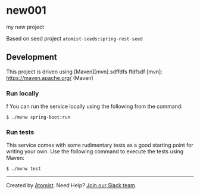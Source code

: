 # new001
my new project

Based on seed project `atomist-seeds:spring-rest-seed`

## Development

This project is driven using [Maven][mvn].sdffdfs
ffdfsdf
[mvn]: https://maven.apache.org/ (Maven)

### Run locally
f
You can run the service locally using the following from the command:

```
$ ./mvnw spring-boot:run
```

### Run tests

This service comes with some rudimentary tests as a good starting
point for writing your own.  Use the following command to execute the
tests using Maven:

```
$ ./mvnw test
```

---

Created by [Atomist][atomist].
Need Help?  [Join our Slack team][slack].

[atomist]: https://www.atomist.com/ (Atomist - How Teams Deliver Software)
[slack]: https://join.atomist.com/ (Atomist Community Slack Workspace)

